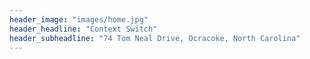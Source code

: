```yaml
---
header_image: "images/home.jpg"
header_headline: "Context Switch"
header_subheadline: "74 Tom Neal Drive, Ocracoke, North Carolina"
---
```

